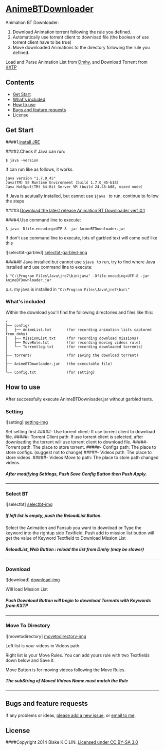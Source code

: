 # [AnimeBTDownloader](https://github.com/blake31113/AnimeBTDownloader)

Animation BT Downloader: 

1. Download Animation torrent following the rule you defined.
2. Automatically use torrent client to download file (the boolean of use torrent client have to be true)
3. Move downloaded Animations to the directory following the rule you defined.

Load and Parse Animation List from [Dmhy](http://share.dmhy.org/cms/page/name/programme.html), and Download Torrent from [KXTP](http://bt.ktxp.com/)

## Contents
 - [Get Start](#get-start)
 - [What's included](#whats-included)
 - [How to use](#how-to-use)
 - [Bugs and feature requests](#bugs-and-feature-requests)
 - [License](#)
 

## Get Start

####1.[install JRE](http://java.com/zh_TW/download/)

####2.Check if Java can run:

    $ java -version
    
If can run like as follows, it works.

    
```
java version "1.7.0_45"
Java(TM) SE Runtime Environment (build 1.7.0_45-b18)
Java HotSpot(TM) 64-Bit Server VM (build 24.45-b08, mixed mode)
```
If Java is acutually installed, but cannot use `$java ` to run, continue to follow the steps 


####3.[Download the latest release Animation BT Downloader ver1.0.1](https://github.com/blake31113/AnimeBTDownloader/raw/master/AnimeBTDownloader_ver1.0.1.zip)

####4.Use command line to execute:

    $ java -Dfile.encoding=UTF-8 -jar AnimeBTDownloader.jar

If don't use command line to execute, lots of garbled text will come out! like this

![selectbt-garbled] [selectbt-garbled-img]

#####If Java installed but cannot use `$java ` to run, try to find where Java installed and use command line to execute:

    $ "C:\Program Files\Java\jre7\bin\java" -Dfile.encoding=UTF-8 -jar AnimeBTDownloader.jar

p.s. my java is installed in `"C:\Program Files\Java\jre7\bin\"`

### What's included
Within the download you'll find the following directories and files like this:

```
/
├── config/
│   ├── AnimeList.txt       (for recording animation lists captured from dmhy)
│   ├── MissionList.txt     (for recording download missions)
│   ├── MoveRule.txt        (for recording moving videos rule)
│   └── Torrentlog.txt      (for recording downloaded torrents)
│
├── torrent/                (for saving the download torrent)
│   
├── AnimeBTDownloader.jar   (the executable file)
│
└── Config.txt              (for setting)
```
## How to use
After successfully execute AnimeBTDownloader.jar without garbled texts.



### Setting
![setting] [setting-img]

Set setting first
#####- Use torrent client:
If use torrent client to download file.
#####- Torrent Client path:
If use torrent client is selected, after downloading the torrent will use torrent client to download file.
#####- Torrent path:
The place to store torrent.
#####- Configs path:
The place to store configs. (suggest not to change)
#####- Videos path:
The place to store videos.
#####- Videos Move to path:
The place to store path changed videos.
##### After modifying Settings, Push Save Config Button then Push Apply.
---
### Select BT

![selectbt] [selectbt-img]

##### If left list is empty, push the ReloadList Button.

Select the Animation and Fansub you want to download or Type the keyword into the rightup side Textfield. 
Push add to mission list button will get the value of Keyword Textfield to Download Mission List


##### ReloadList_Web Button : reload the list from Dmhy (may be slower)
---
### Download

![download] [download-img]

Will load Mission List

##### Push Download Button will begin to download Torrents with Keywords from KXTP 

---
### Move To Directory

![movetodirectory] [movetodirectory-img]

Left list is your videos in Videos path.

Right list is your Move Rules. You can add yours rule with two Textfields down below and Save it.

Move Button is for moving videos following the Move Rules.

##### The subString of Moved Videos Name must match the Rule
---
## Bugs and feature requests

If any problems or ideas, [please add a new issue](https://github.com/blake31113/AnimeBTDownloader/issues/new), or [email to me](mailto:blake31113@gmail.com).

## License
####Copyright 2014 Blake K.C LIN. [Licensed under CC BY-SA 3.0](http://creativecommons.org/licenses/by-sa/3.0/)

[selectbt-img]:https://raw.githubusercontent.com/blake31113/AnimeBTDownloader/master/snapshot/selectbt.PNG
[selectbt-garbled-img]:https://raw.githubusercontent.com/blake31113/AnimeBTDownloader/master/snapshot/selectbt_garbled.PNG
[download-img]:https://raw.githubusercontent.com/blake31113/AnimeBTDownloader/master/snapshot/download.PNG
[movetodirectory-img]:https://raw.githubusercontent.com/blake31113/AnimeBTDownloader/master/snapshot/movetodirectory.PNG
[setting-img]:https://raw.githubusercontent.com/blake31113/AnimeBTDownloader/master/snapshot/setting.PNG
